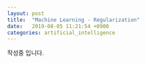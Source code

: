 ```yaml
---
layout: post
title:  "Machine Learning - Regularization"
date:   2019-08-05 11:21:54 +0900
categories: artificial_intelligence
---
```


작성중 입니다.